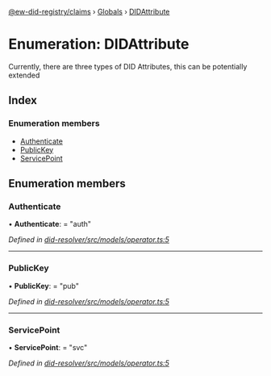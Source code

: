 [@ew-did-registry/claims](../README.md) › [Globals](../globals.md) › [DIDAttribute](didattribute.md)

# Enumeration: DIDAttribute

Currently, there are three types of DID Attributes, this can be potentially extended

## Index

### Enumeration members

* [Authenticate](didattribute.md#authenticate)
* [PublicKey](didattribute.md#publickey)
* [ServicePoint](didattribute.md#servicepoint)

## Enumeration members

###  Authenticate

• **Authenticate**: = "auth"

*Defined in [did-resolver/src/models/operator.ts:5](https://github.com/energywebfoundation/ew-did-registry/blob/cf74adb/packages/did-resolver/src/models/operator.ts#L5)*

___

###  PublicKey

• **PublicKey**: = "pub"

*Defined in [did-resolver/src/models/operator.ts:5](https://github.com/energywebfoundation/ew-did-registry/blob/cf74adb/packages/did-resolver/src/models/operator.ts#L5)*

___

###  ServicePoint

• **ServicePoint**: = "svc"

*Defined in [did-resolver/src/models/operator.ts:5](https://github.com/energywebfoundation/ew-did-registry/blob/cf74adb/packages/did-resolver/src/models/operator.ts#L5)*
